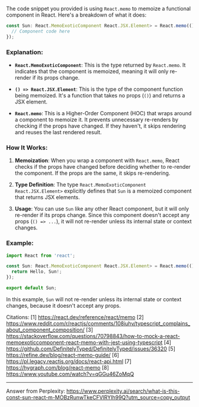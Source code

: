 The code snippet you provided is using `React.memo` to memoize a functional component in React. Here's a breakdown of what it
does:

```javascript
const Sun: React.MemoExoticComponent React.JSX.Element> = React.memo(() => {
  // Component code here
});
```

### Explanation:

- **`React.MemoExoticComponent`**: This is the type returned by `React.memo`. It indicates that the component is memoized,
  meaning it will only re-render if its props change.

- **`() => React.JSX.Element`**: This is the type of the component function being memoized. It's a function that takes no
  props (`()`) and returns a JSX element.

- **`React.memo`**: This is a Higher-Order Component (HOC) that wraps around a component to memoize it. It prevents
  unnecessary re-renders by checking if the props have changed. If they haven't, it skips rendering and reuses the last
  rendered result.

### How It Works:

1. **Memoization**: When you wrap a component with `React.memo`, React checks if the props have changed before deciding
   whether to re-render the component. If the props are the same, it skips re-rendering.

2. **Type Definition**: The type `React.MemoExoticComponent React.JSX.Element>` explicitly defines that `Sun` is a memoized
   component that returns JSX elements.

3. **Usage**: You can use `Sun` like any other React component, but it will only re-render if its props change. Since this
   component doesn't accept any props (`() => ...`), it will not re-render unless its internal state or context changes.

### Example:

```javascript
import React from 'react';

const Sun: React.MemoExoticComponent React.JSX.Element> = React.memo(() => {
  return Hello, Sun!;
});

export default Sun;
```

In this example, `Sun` will not re-render unless its internal state or context changes, because it doesn't accept any props.

Citations: [1] https://react.dev/reference/react/memo [2]
https://www.reddit.com/r/reactjs/comments/108iuhv/typescript_complains_about_component_composition/ [3]
https://stackoverflow.com/questions/70798843/how-to-mock-a-react-memoexoticcomponent-react-memo-with-jest-using-typescript
[4] https://github.com/DefinitelyTyped/DefinitelyTyped/issues/36320 [5] https://refine.dev/blog/react-memo-guide/ [6]
https://pl.legacy.reactjs.org/docs/react-api.html [7] https://hygraph.com/blog/react-memo [8]
https://www.youtube.com/watch?v=qGGu46ZoMqQ

---

Answer from Perplexity:
https://www.perplexity.ai/search/what-is-this-const-sun-react-m-MOBzRunwTkeCFVlRYIh99Q?utm_source=copy_output

